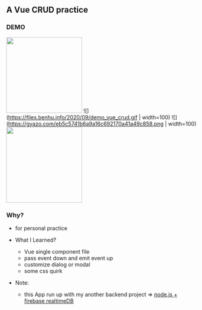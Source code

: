 ## A Vue CRUD practice

### DEMO
<img src="https://files.benhu.info/2020/09/demo_vue_crud.gif" width="200"></img>
![](https://files.benhu.info/2020/09/demo_vue_crud.gif | width=100)
![](https://gyazo.com/eb5c5741b6a9a16c692170a41a49c858.png | width=100)
<img src="https://files.benhu.info/2020/09/demo_vue_crud.gif" width="200">

### Why?
- for personal practice
- What I Learned?
  - Vue single component file
  - pass event down and emit event up
  - customize dialog or modal
  - some css quirk


- Note:
  - this App run up with my another backend project => [node.js + firebase realtimeDB](https://github.com/re4388/user-CRUD-Firebase-Realtime-db/blob/master/app.js)
